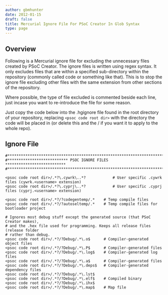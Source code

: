```yaml
---
author: gbmhunter
date: 2012-01-15
draft: false
title: Mercurial Ignore File For PSoC Creator In Glob Syntax
type: page
---
```


## Overview

Following is a Mercurial ignore file for excluding the unnecessary files created by PSoC Creator. The ignore files is written using regex syntax. It only excludes files that are within a specified sub-directory within the repository (commonly called code or something like that). This is to stop the ignore file excluding other files with the same extension from other sections of the repository.

Where possible, the type of file excluded is commented beside each line, just incase you want to re-introduce the file for some reason.

Just copy the code below into the .hgignore file found in the root directory of your repository, replacing `<psoc code root dir>` with the directory the code will be placed in (or delete this and the / if you want it to apply to the whole repo).

## Ignore File

```text
#*************************************************************************
#*************************** PSOC IGNORE FILES ***************************
#*************************************************************************

<psoc code root dir>/.*?\.cywrk\..*? 			# User specific .cywrk files (cywrk.<username> extension)
<psoc code root dir>/.*?\.cyprj\..*? 			# User specific .cyprj files (cyprj.<username> extension)

<psoc code root dir>/.*?/?codegentemp/.* 	# Temp compile files
<psoc code root dir>/.*?/?autoseltemp/.* 	# Temp compile files for bootloader project
    
# Ignores most debug stuff except the generated source (that PSoC Creator makes),
# and the .hex file used for programming. Keeps all release files (release folder
# rather than debug.
<psoc code root dir>/.*?/?Debug/.*\.o$    	# Compiler-generated object files
<psoc code root dir>/.*?/?Debug/.*\.P$    	# Compiler-generated files
<psoc code root dir>/.*?/?Debug/.*\.log$  	# Compiler-generated log files
<psoc code root dir>/.*?/?Debug/.*\.a$    	# Compiler-generated files
<psoc code root dir>/.*?/?Debug/.*\.deps$ 	# Compiler-generated dependency files
<psoc code root dir>/.*?/?Debug/.*\.lst$
<psoc code root dir>/.*?/?Debug/.*\.elf$	# Compiled binary
<psoc code root dir>/.*?/?Debug/.*\.ihx$
<psoc code root dir>/.*?/?Debug/.*\.map$	# Map file
```
